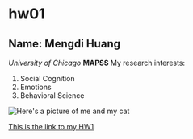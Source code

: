 # hw01

## Name: Mengdi Huang
*University of Chicago*
**MAPSS**
My research interests:
1. Social Cognition
1. Emotions
1. Behavioral Science

![Here's a picture of me and my cat](IMG_5878.JPG)

[This is the link to my HW1](https://github.com/mengdih97/hw01)